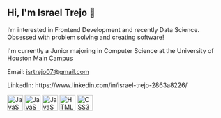 <h2>Hi, I'm Israel Trejo 👋</h2>
<p>I’m interested in Frontend Development and recently Data Science. Obsessed with problem solving and creating software!</p>
<p>I'm currently a Junior majoring in Computer Science at the University of Houston Main Campus</p>
<p>Email: <ins>isrtrejo07@gmail.com</ins></p>
<p>LinkedIn: https://www.linkedin.com/in/israel-trejo-2863a8226/</p>

<a><img src="https://upload.wikimedia.org/wikipedia/commons/1/18/ISO_C%2B%2B_Logo.svg" width="36" height="36" alt="JavaScript" style="max-width: 100%;"></a>
<a><img src="https://raw.githubusercontent.com/danielcranney/readme-generator/main/public/icons/skills/javascript-colored.svg" width="36" height="36" alt="JavaScript" style="max-width: 100%;"></a>
<a><img src="https://encrypted-tbn0.gstatic.com/images?q=tbn:ANd9GcR1z0LC70CF3lPE1Xe-Uka4Y5sSlLzrAVHCQg&s" width="36" height="36" alt="JavaScript" style="max-width: 100%;"></a>
<a><img src="https://raw.githubusercontent.com/danielcranney/readme-generator/main/public/icons/skills/html5-colored.svg" width="36" height="36" alt="HTML5" style="max-width: 100%;"></a>
<a><img src="https://raw.githubusercontent.com/danielcranney/readme-generator/main/public/icons/skills/css3-colored.svg" width="36" height="36" alt="CSS3" style="max-width: 100%;"></a>


<!---
Israeli21/Israeli21 is a ✨ special ✨ repository because its `README.md` (this file) appears on your GitHub profile.
You can click the Preview link to take a look at your changes. 👋👀🌱💞️📫
--->
